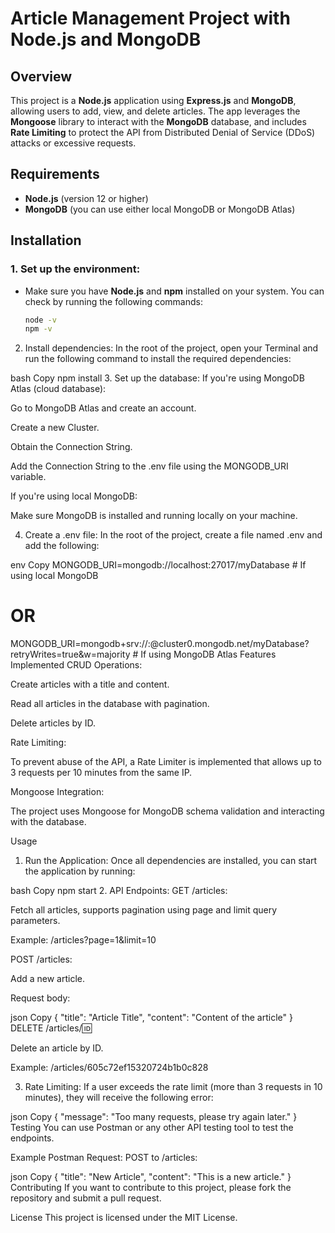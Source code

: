 
# Article Management Project with Node.js and MongoDB

## Overview
This project is a **Node.js** application using **Express.js** and **MongoDB**, allowing users to add, view, and delete articles. The app leverages the **Mongoose** library to interact with the **MongoDB** database, and includes **Rate Limiting** to protect the API from Distributed Denial of Service (DDoS) attacks or excessive requests.

## Requirements
- **Node.js** (version 12 or higher)
- **MongoDB** (you can use either local MongoDB or MongoDB Atlas)

## Installation

### 1. **Set up the environment:**
- Make sure you have **Node.js** and **npm** installed on your system. You can check by running the following commands:
  ```bash
  node -v
  npm -v
2. Install dependencies:
In the root of the project, open your Terminal and run the following command to install the required dependencies:

bash
Copy
npm install
3. Set up the database:
If you're using MongoDB Atlas (cloud database):

Go to MongoDB Atlas and create an account.

Create a new Cluster.

Obtain the Connection String.

Add the Connection String to the .env file using the MONGODB_URI variable.

If you're using local MongoDB:

Make sure MongoDB is installed and running locally on your machine.

4. Create a .env file:
In the root of the project, create a file named .env and add the following:

env
Copy
MONGODB_URI=mongodb://localhost:27017/myDatabase   # If using local MongoDB
# OR
MONGODB_URI=mongodb+srv://<username>:<password>@cluster0.mongodb.net/myDatabase?retryWrites=true&w=majority  # If using MongoDB Atlas
Features Implemented
CRUD Operations:

Create articles with a title and content.

Read all articles in the database with pagination.

Delete articles by ID.

Rate Limiting:

To prevent abuse of the API, a Rate Limiter is implemented that allows up to 3 requests per 10 minutes from the same IP.

Mongoose Integration:

The project uses Mongoose for MongoDB schema validation and interacting with the database.

Usage
1. Run the Application:
Once all dependencies are installed, you can start the application by running:

bash
Copy
npm start
2. API Endpoints:
GET /articles:

Fetch all articles, supports pagination using page and limit query parameters.

Example: /articles?page=1&limit=10

POST /articles:

Add a new article.

Request body:

json
Copy
{
  "title": "Article Title",
  "content": "Content of the article"
}
DELETE /articles/:id:

Delete an article by ID.

Example: /articles/605c72ef15320724b1b0c828

3. Rate Limiting:
If a user exceeds the rate limit (more than 3 requests in 10 minutes), they will receive the following error:

json
Copy
{
  "message": "Too many requests, please try again later."
}
Testing
You can use Postman or any other API testing tool to test the endpoints.

Example Postman Request:
POST to /articles:

json
Copy
{
  "title": "New Article",
  "content": "This is a new article."
}
Contributing
If you want to contribute to this project, please fork the repository and submit a pull request.

License
This project is licensed under the MIT License.


